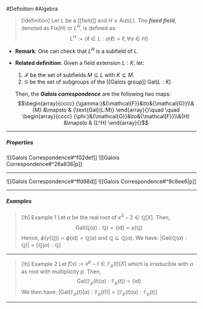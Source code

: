 #Definition #Algebra 

> [!definition]
> Let $L$ be a [[field]] and $H\leq \text{Aut}(L)$. The ***fixed field***, denoted as $\text{Fix}(H)$ or $L^H$, is defined as: $$L^H:=\{ \ell\in L:\sigma(\ell)=\ell, \forall\sigma\in H \}$$
- **Remark**: One can check that $L^H$ is a subfield of $L$. 
- **Related definition**: Given a field extension $L:K$, let:
   1. $\mathcal{F}$ be the set of subfields $M\subseteq L$ with $K\subseteq M$.
   2. $\mathcal{G}$ be the set of subgroups of the [[Galois group]] $\text{Gal}(L:K)$
      
  Then, the ***Galois correspondence*** are the following two maps: $$\begin{array}{cccc} {\gamma:}&{\mathcal{F}}&\to&{\mathcal{G}}\\&{M} &\mapsto & {\text{Gal}(L:M)} \end{array}{}\quad \quad \begin{array}{cccc} {\phi:}&{\mathcal{G}}&\to&{\mathcal{F}}\\&{H} &\mapsto & {L^H} \end{array}{}$$
---
##### Properties
![[Galois Correspondence#^f02def]]
![[Galois Correspondence#^26a836|p]]

---
![[Galois Correspondence#^ffd98d]]
![[Galois Correspondence#^9c8ee6|p]]

---
##### Examples
> [!h] Example 1
> Let $\alpha$ be the real root of $x^3-2\in \mathbb{Q}[X]$. Then, $$\text{Gal}(\mathbb{Q}(\alpha):\mathbb{Q})=\{ \text{id} \}=\gamma(\mathbb{Q})$$Hence, $\phi(\gamma(\mathbb{Q}))=\phi(\text{id})=\mathbb{Q}(\alpha)$ and $\mathbb{Q}\subsetneq \mathbb{Q}(\alpha)$. We have: $\left| \text{Gal}(\mathbb{Q}(\alpha):\mathbb{Q}) \right|<[\mathbb{Q}(\alpha):\mathbb{Q}]$
---
> [!h] Example 2
> Let $f(x):=x^p-t\in\mathbb{F}_{p}(t)[X]$ which is irreducible with $\alpha$ as root with multiplicity $p$. Then, $$\text{Gal}(\mathbb{F}_{p}(t)(\alpha):\mathbb{F}_{p}(t))=\{ \text{id} \}$$We then have: $\left| \text{Gal}(\mathbb{F}_{p}(t)(\alpha):\mathbb{F}_{p}(t)) \right|<[\mathbb{F}_{p}(t)(\alpha):\mathbb{F}_{p}(t)]$
---
